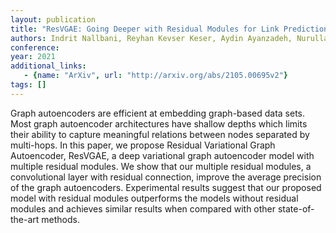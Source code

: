 ```yaml
---
layout: publication
title: "ResVGAE: Going Deeper with Residual Modules for Link Prediction"
authors: Indrit Nallbani, Reyhan Kevser Keser, Aydin Ayanzadeh, Nurullah Çalık, Behçet Uğur Töreyin
conference: 
year: 2021
additional_links: 
   - {name: "ArXiv", url: "http://arxiv.org/abs/2105.00695v2"}
tags: []
---
```

Graph autoencoders are efficient at embedding graph-based data sets. Most
graph autoencoder architectures have shallow depths which limits their ability
to capture meaningful relations between nodes separated by multi-hops. In this
paper, we propose Residual Variational Graph Autoencoder, ResVGAE, a deep
variational graph autoencoder model with multiple residual modules. We show
that our multiple residual modules, a convolutional layer with residual
connection, improve the average precision of the graph autoencoders.
Experimental results suggest that our proposed model with residual modules
outperforms the models without residual modules and achieves similar results
when compared with other state-of-the-art methods.
